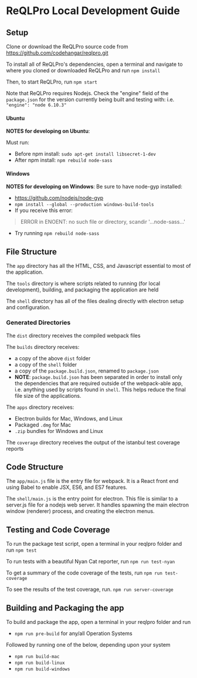# ReQLPro Local Development Guide

## Setup
Clone or download the ReQLPro source code from https://github.com/codehangar/reqlpro.git

To install all of ReQLPro's dependencies, open a terminal and navigate to where you cloned or downloaded ReQLPro and run
```npm install```

Then, to start ReQLPro, run 
```npm start```

Note that ReQLPro requires Nodejs. Check the "engine" field of the `package.json` for the version currently being built and testing with: i.e. `"engine": "node 6.10.3"`

#### Ubuntu
**NOTES for developing on Ubuntu**:

Must run:
- Before npm install: `sudo apt-get install libsecret-1-dev`
- After npm install: `npm rebuild node-sass`

#### Windows
**NOTES for developing on Windows**:
Be sure to have node-gyp installed:
- https://github.com/nodejs/node-gyp
- `npm install --global --production windows-build-tools`
- If you receive this error: 
> ERROR in ENOENT: no such file or directory, scandir '...node-sass...'
- Try running `npm rebuild node-sass`

## File Structure

The `app` directory has all the HTML, CSS, and Javascript essential to most of the application.

The `tools` directory is where scripts related to running (for local development), building, and packaging the 
application are held

The `shell` directory has all of the files dealing directly with electron setup and configuration.

### Generated Directories

The `dist` directory receives the compiled webpack files

The `builds` directory receives:
- a copy of the above `dist` folder
- a copy of the `shell` folder
- a copy of the `package.build.json`, renamed to `package.json`
- **NOTE**: `package.build.json` has been separated in order to install only the dependencies that are required 
outside of the webpack-able app, i.e. anything used by scripts found in `shell`. This helps reduce the final file 
size of the applications.

The `apps` directory receives:
- Electron builds for Mac, Windows, and Linux
- Packaged `.dmg` for Mac
- `.zip` bundles for Windows and Linux

The `coverage` directory receives the output of the istanbul test coverage reports
 
## Code Structure

The `app/main.js` file is the entry file for webpack. It is a React front end using Babel to enable JSX, ES6, and ES7
 features.

The `shell/main.js` is the entry point for electron. This file is similar to a server.js file for a nodejs web server. 
It handles spawning the main electron window (renderer) process, and creating the electron menus.

## Testing and Code Coverage
To run the package test script, open a terminal in your reqlpro folder and run
```npm test```

To run tests with a beautiful Nyan Cat reporter, run
```npm run test-nyan ```

To get a summary of the code coverage of the tests, run
```npm run test-coverage```

To see the results of the test coverage, run.
```npm run server-coverage```

## Building and Packaging the app

To build and package the app, open a terminal in your reqlpro folder and run 
- ```npm run pre-build``` for any/all Operation Systems

Followed by running one of the below, depending upon your system
- ```npm run build-mac```
- ```npm run build-linux```
- ```npm run build-windows```
